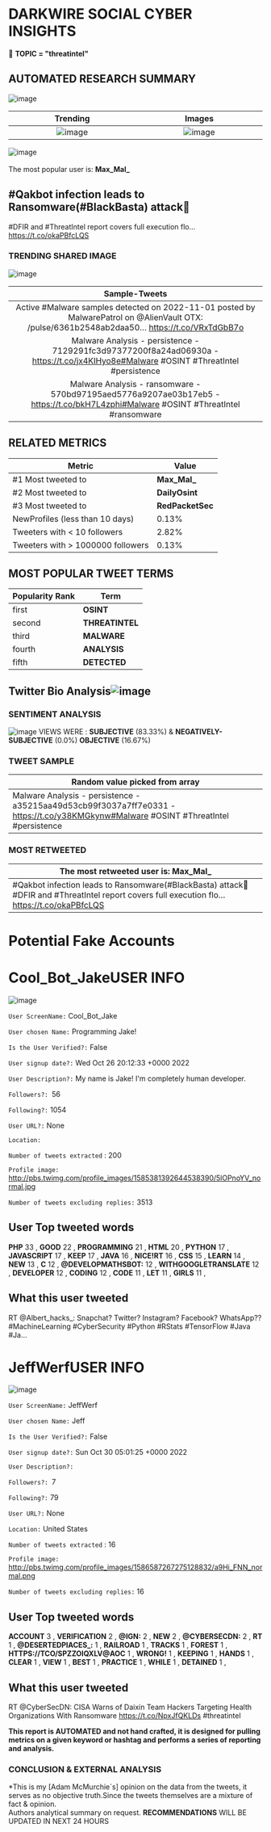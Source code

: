 # DARKWIRE SOCIAL CYBER INSIGHTS 
&#x1F34E; **TOPIC = "threatintel"**

## AUTOMATED RESEARCH SUMMARY
  ![image](darkLogo.png)   

|  Trending  |   Images | 
:-------------------------:|:-------------------------:
|  ![image](assets/threatintel/imageFile1.jpg)     <img width=200/> | ![image](assets/threatintel/imageFile2.jpg) <img width=200/> |   
 
 
![image](assets/threatintel/TWEETS.png)
<br></br>
The most popular user is: **Max_Mal_**  
 

## #Qakbot infection leads to Ransomware(#BlackBasta) attack🚨

#DFIR and #ThreatIntel report covers full execution flo… https://t.co/okaPBfcLQS 

  




### TRENDING SHARED IMAGE

![image](assets/threatintel/twitterPostedImage.png)



|                **Sample-Tweets**        |
| :-------------: |
| Active #Malware samples detected on 2022-11-01 posted by MalwarePatrol on @AlienVault OTX: /pulse/6361b2548ab2daa50… https://t.co/VRxTdGbB7o |
| Malware Analysis - persistence - 7129291fc3d97377200f8a24ad06930a - https://t.co/jx4KIHyo8e#Malware #OSINT #ThreatIntel  #persistence |
| Malware Analysis - ransomware - 570bd97195aed5776a9207ae03b17eb5 - https://t.co/bkH7L4zphi#Malware #OSINT #ThreatIntel  #ransomware |

## RELATED METRICS<br>
| Metric | Value |
| ------------- | ------------- |
| #1 Most tweeted to  | **Max_Mal_** |
| #2 Most tweeted to  | **DailyOsint** |
| #3 Most tweeted to  | **RedPacketSec** |
| NewProfiles (less than 10 days) | 0.13%  |
| Tweeters with < 10 followers  | 2.82%|
| Tweeters with > 1000000 followers  | 0.13%  |



## MOST POPULAR TWEET TERMS 


| Popularity Rank  | Term |
| ------------- | ------------- |
| first  | **OSINT**  |
| second  | **THREATINTEL**  |
| third  | **MALWARE** |
| fourth  | **ANALYSIS**  |
| fifth  | **DETECTED**  |


## Twitter Bio Analysis![image](assets/threatintel/BIO.png)
### SENTIMENT ANALYSIS
![image](assets/threatintel/sentiment.png)
VIEWS WERE : **SUBJECTIVE**  (83.33%) & **NEGATIVELY-SUBJECTIVE** (0.0%) **OBJECTIVE** (16.67%)

### TWEET SAMPLE 
| Random value picked from array |
| ------------- |
|Malware Analysis - persistence - a35215aa49d53cb99f3037a7ff7e0331 - https://t.co/y38KMGkynw#Malware #OSINT #ThreatIntel  #persistence |

### MOST RETWEETED 

| The most retweeted user is: **Max_Mal_**  |
| ------------- |
| #Qakbot infection leads to Ransomware(#BlackBasta) attack🚨#DFIR and #ThreatIntel report covers full execution flo… https://t.co/okaPBfcLQS |

# Potential Fake Accounts
 
# Cool_Bot_JakeUSER INFO
![image](http://pbs.twimg.com/profile_images/1585381392644538390/5lOPnoYV_normal.jpg)
 
`User ScreenName:` Cool_Bot_Jake 
 
`User chosen Name:` Programming Jake! 
 
`Is the User Verified?:` False 
 
`User signup date?:` Wed Oct 26 20:12:33 +0000 2022 
 
`User Description?:` My name is Jake! I'm completely human developer. 
 
`Followers?: `56 
 
`Following?:` 1054 
 
`User URL?:` None 
 
`Location:`  
 
`Number of tweets extracted`  : 200 
 
`Profile image:` http://pbs.twimg.com/profile_images/1585381392644538390/5lOPnoYV_normal.jpg 
 
`Number of tweets excluding replies:` 3513 
 

 

 
## User Top tweeted words 
 
**PHP** 33 , **GOOD** 22 , **PROGRAMMING** 21 , **HTML** 20 , **PYTHON** 17 , **JAVASCRIPT** 17 , **KEEP** 17 , **JAVA** 16 , **NICE!RT** 16 , **CSS** 15 , **LEARN** 14 , **NEW** 13 , **C** 12 , **@DEVELOPMATHSBOT:** 12 , **WITHGOOGLETRANSLATE** 12 , **DEVELOPER** 12 , **CODING** 12 , **CODE** 11 , **LET** 11 , **GIRLS** 11 , 
 
## What this user tweeted
 
RT @Albert_hacks_: Snapchat? Twitter? Instagram?
Facebook?
WhatsApp?? #MachineLearning
#CyberSecurity
#Python #RStats #TensorFlow #Java
#Ja…
 
# JeffWerfUSER INFO
![image](http://pbs.twimg.com/profile_images/1586587267275128832/a9Hi_FNN_normal.png)
 
`User ScreenName:` JeffWerf 
 
`User chosen Name:` Jeff 
 
`Is the User Verified?:` False 
 
`User signup date?:` Sun Oct 30 05:01:25 +0000 2022 
 
`User Description?:`  
 
`Followers?: `7 
 
`Following?:` 79 
 
`User URL?:` None 
 
`Location:` United States 
 
`Number of tweets extracted`  : 16 
 
`Profile image:` http://pbs.twimg.com/profile_images/1586587267275128832/a9Hi_FNN_normal.png 
 
`Number of tweets excluding replies:` 16 
 

 

 
## User Top tweeted words 
 
**ACCOUNT** 3 , **VERIFICATION** 2 , **@IGN:** 2 , **NEW** 2 , **@CYBERSECDN:** 2 , **RT** 1 , **@DESERTEDPIACES_:** 1 , **RAILROAD** 1 , **TRACKS** 1 , **FOREST** 1 , **HTTPS://TCO/SPZZOIQXLV@AOC** 1 , **WRONG!** 1 , **KEEPING** 1 , **HANDS** 1 , **CLEAR** 1 , **VIEW** 1 , **BEST** 1 , **PRACTICE** 1 , **WHILE** 1 , **DETAINED** 1 , 
 
## What this user tweeted
 
RT @CyberSecDN: CISA Warns of Daixin Team Hackers Targeting Health Organizations With Ransomware https://t.co/NpxJfQKLDs #threatintel
 

<b> This report is AUTOMATED and not hand crafted, it is designed for pulling metrics on a given keyword or hashtag and performs a series of reporting and analysis.</b>  
### CONCLUSION & EXTERNAL ANALYSIS

*This is my [Adam McMurchie`s] opinion on the data from the tweets, it serves as no objective truth.Since the tweets themselves are a mixture of fact & opinion.<br>
Authors analytical summary on request.
**RECOMMENDATIONS** WILL BE UPDATED IN NEXT  24 HOURS <br>